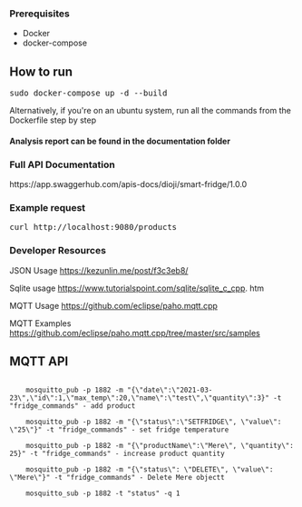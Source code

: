 <h3>Prerequisites</h3>
<ul>
    <li>Docker</li>
    <li>docker-compose</li>
</ul>

<h2>How to run</h2>

<pre>sudo docker-compose up -d --build</pre> 

Alternatively, if you're on an ubuntu system, run all the commands from the Dockerfile step by step

<h4> Analysis report can be found in the documentation folder</h4>
<h3>Full API Documentation</h3>
https://app.swaggerhub.com/apis-docs/dioji/smart-fridge/1.0.0

<h3>Example request </h3>
<pre>curl http://localhost:9080/products</pre>



<h3> Developer Resources</h3>

JSON Usage
https://kezunlin.me/post/f3c3eb8/ <br>

Sqlite usage
https://www.tutorialspoint.com/sqlite/sqlite_c_cpp.
htm

MQTT Usage
https://github.com/eclipse/paho.mqtt.cpp

MQTT Examples
https://github.com/eclipse/paho.mqtt.cpp/tree/master/src/samples


<h2>MQTT API</h2>

```

    mosquitto_pub -p 1882 -m "{\"date\":\"2021-03-23\",\"id\":1,\"max_temp\":20,\"name\":\"test\",\"quantity\":3}" -t "fridge_commands" - add product

    mosquitto_pub -p 1882 -m "{\"status\":\"SETFRIDGE\", \"value\": \"25\"}" -t "fridge_commands" - set fridge temperature

    mosquitto_pub -p 1882 -m "{\"productName\":\"Mere\", \"quantity\": 25}" -t "fridge_commands" - increase product quantity

    mosquitto_pub -p 1882 -m "{\"status\": \"DELETE\", \"value\": \"Mere\"}" -t "fridge_commands" - Delete Mere objectt

    mosquitto_sub -p 1882 -t "status" -q 1
```  
